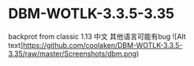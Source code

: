 # DBM-WOTLK-3.3.5-3.35
backprot from classic 1.13
中文 其他语言可能有bug 
![Alt text]https://github.com/coolaken/DBM-WOTLK-3.3.5-3.35/raw/master/Screenshots/dbm.png)
